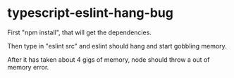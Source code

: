 # typescript-eslint-hang-bug
First "npm install", that will get the dependencies.

Then type in "eslint src" and eslint should hang and start gobbling memory.

After it has taken about 4 gigs of memory, node should throw a out of memory error.
